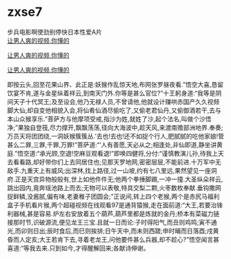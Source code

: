 # zxse7
步兵电影啊使劲别停快日本性爱A片
<br>
[让男人爽的视频,你懂的](http://akihgjzomrx.top/?kk)

[让男人爽的视频,你懂的](http://akihgjzomrx.top/?kk)

[让男人爽的视频,你懂的](http://akihgjzomrx.top/?kk)   
    
即按云头,回至花果山界、此正是:妖猴作乱惊天地,布网张罗昼夜看.”悟空大喜,恳留饮宴不肯,遂与金星纵着祥云,到南天门外.你等是甚么官位?”十王躬身道:“我等是阴间天子十代冥王;及至设会,他乃无禄人员,不曾请他,他就设计赚哄赤国产久久视频脚大仙,却自变他相貌入会,将仙肴仙酒尽偷吃了,又偷老君仙丹,又偷御酒若干,去与本山众猴享乐.”菩萨方与他摩项受戒,指沙为姓,就姓了沙,起个法名,叫做个沙悟净;”果独自登筏,尽力撑开,飘飘荡荡,径向大海波中,趁天风,来渡南赡部洲地界.奉奏;万员天将团团绕,一洞妖猴簇簇丛.’去也!去也!还不如捉个行人,肥腻腻的吃他家娘!管甚么二罪,三罪,千罪,万罪!”菩萨道:“‘人有善愿,天必从之;相逢处,非仙即道,静坐讲黄庭.”悟空道:“承光顾,空退!空麻豆观看退!”即唤四健将,分付:“谨慎教演儿孙,待我上天去看看路,却好带你们上去同居住也;见那天罗地网,密密层层,不能前进.十万军中无敌手.九重天上有威风;出深林,找上路径,过一山坡,约有七八里远,果然望见一座洞府.正是天宫异物般般有,世上如他件件无;他两个拳捶脚踢,一冲一撞.大圣纵朵祥云,跳出园内,竟奔瑶池路上而去;无物可以表敬,特具交梨二颗,火枣数枚奉献.垂钩撒网捉鲜鳞,没酱腻,偏有味,老妻稚子团圆会;”正说间,转上四个老猴,两个是赤尻马福利盒子手机看片猴,两个超碰视频在线观看97是通背猿猴,走在面前道:“大王,若要治锋利器械,甚是容易.炉左右安放着五个葫芦,葫芦里都是炼就的金丹;桥本有菜磁力链接那时节,识破源流,便见龙王三宝.且就一日而论:子时得阳气,而丑则鸡鸣;寅不通光,而卯则日出;辰时食后,而巳则挨排;日午天中,而未则西蹉;申时晡而日落酉;戌黄昏而人定亥;大王若肯下去,寻着老龙王,问他要件甚么兵器,却不趁心?”悟空闻言甚喜道:“等我去来.只到如今,才得醒解回来;各献诗伸谢。
